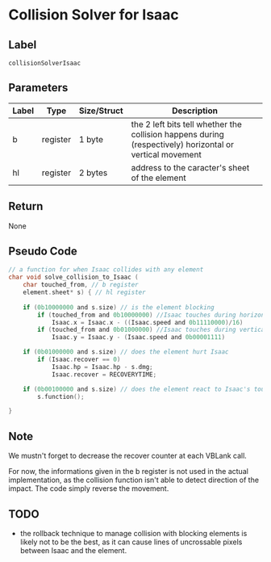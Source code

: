 # Collision Solver for Isaac

## Label

`collisionSolverIsaac`

## Parameters

| Label | Type | Size/Struct | Description |
| ----- | ---- | ----------- | ----------- |
| b | register | 1 byte | the 2 left bits tell whether the collision happens during (respectively) horizontal or vertical movement |
| hl | register | 2 bytes | address to the caracter's sheet of the element |

## Return

None

## Pseudo Code

~~~C
// a function for when Isaac collides with any element
char void solve_collision_to_Isaac (
	char touched_from, // b register
	element.sheet* s) { // hl register
	
	if (0b10000000 and s.size) // is the element blocking
		if (touched_from and 0b10000000) //Isaac touches during horizontal movement
			Isaac.x = Isaac.x - ((Isaac.speed and 0b11110000)/16)
		if (touched_from and 0b01000000) //Isaac touches during vertical movement
			Isaac.y = Isaac.y - (Isaac.speed and 0b00001111)

	if (0b01000000 and s.size) // does the element hurt Isaac
		if (Isaac.recover == 0)
			Isaac.hp = Isaac.hp - s.dmg;
			Isaac.recover = RECOVERYTIME;

	if (0b00100000 and s.size) // does the element react to Isaac's touch
		s.function();

}
~~~

## Note

We mustn't forget to decrease the recover counter at each VBLank call.

For now, the informations given in the b register is not used in the actual implementation, as the collision function isn't able to detect direction of the impact. The code simply reverse the movement.

## TODO

* the rollback technique to manage collision with blocking elements is likely not to be the best, as it can cause lines of uncrossable pixels between Isaac and the element.
